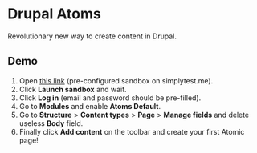 Drupal Atoms
============

Revolutionary new way to create content in Drupal.


Demo
----

1. Open [this link](http://drupal.tonystar.me/atoms/demo) (pre-configured sandbox on simplytest.me).
2. Click **Launch sandbox** and wait.
3. Click **Log in** (email and password should be pre-filled).
4. Go to **Modules** and enable **Atoms Default**.
5. Go to **Structure** > **Content types** > **Page** > **Manage fields** and delete useless **Body** field.
6. Finally click **Add content** on the toolbar and create your first Atomic page!
